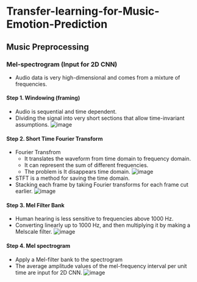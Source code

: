 # Transfer-learning-for-Music-Emotion-Prediction
## Music Preprocessing
### Mel-spectrogram (Input for 2D CNN)
  * Audio data is very high-dimensional and comes from a mixture of frequencies.
#### Step 1. Windowing (framing)
  * Audio is sequential and time dependent.
  * Dividing the signal into very short sections that allow time-invariant assumptions.
![image](https://user-images.githubusercontent.com/67357059/123906225-bb9b8300-d9ae-11eb-8b09-5d04c4f87537.png)
#### Step 2. Short Time Fourier Transform
 * Fourier Transfrom
   * It translates the waveform from time domain to frequency domain.
   * It can represent the sum of different frequencies.
   * The problem is It disappears time domain.
    ![image](https://user-images.githubusercontent.com/67357059/123907642-39608e00-d9b1-11eb-82ac-b21234fead44.png)
 * STFT is a method for saving the time domain.
 * Stacking each frame by taking Fourier transforms for each frame cut earlier.
  ![image](https://user-images.githubusercontent.com/67357059/123907730-56955c80-d9b1-11eb-91eb-318f48fc7688.png)
#### Step 3. Mel Filter Bank
 * Human hearing is less sensitive to frequencies above 1000 Hz.
 * Converting linearly up to 1000 Hz, and then multiplying it by making a Melscale filter.
![image](https://user-images.githubusercontent.com/67357059/123907918-9bb98e80-d9b1-11eb-92a1-1b236a524b34.png)
#### Step 4. Mel spectrogram
 * Apply a Mel-filter bank to the spectrogram
 * The average amplitude values of the mel-frequency interval per unit time are input for 2D CNN.
![image](https://user-images.githubusercontent.com/67357059/123908006-c4da1f00-d9b1-11eb-9a54-5126d83642da.png)








